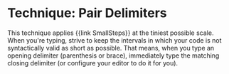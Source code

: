 # Technique: Pair Delimiters

This technique applies {{link SmallSteps}} at the tiniest possible scale. When you're typing, strive to keep the intervals in which your code is not syntactically valid as short as possible. That means, when you type an opening delimiter (parenthesis or brace), immediately type the matching closing delimiter (or configure your editor to do it for you).